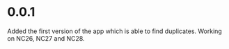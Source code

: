 # 0.0.1
Added the first version of the app which is able to find duplicates. Working on NC26, NC27 and NC28.